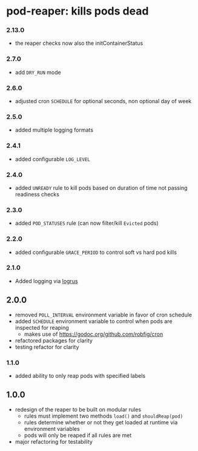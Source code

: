 # pod-reaper: kills pods dead

### 2.13.0
- the reaper checks now also the initContainerStatus

### 2.7.0
- add `DRY_RUN` mode

### 2.6.0
- adjusted cron `SCHEDULE` for optional seconds, non optional day of week

### 2.5.0
- added multiple logging formats

### 2.4.1
- added configurable `LOG_LEVEL`

### 2.4.0
- added `UNREADY` rule to kill pods based on duration of time not passing readiness checks

### 2.3.0
- added `POD_STATUSES` rule (can now filter/kill `Evicted` pods)

### 2.2.0
- added configurable `GRACE_PERIOD` to control soft vs hard pod kills

### 2.1.0
- Added logging via [logrus](https://github.com/sirupsen/logrus)

## 2.0.0
- removed `POLL_INTERVAL` environment variable in favor of cron schedule
- added `SCHEDULE` environment variable to control when pods are inspected for reaping
  - makes use of https://godoc.org/github.com/robfig/cron
- refactored packages for clarity
- testing refactor for clarity
### 1.1.0
- added ability to only reap pods with specified labels

## 1.0.0
- redesign of the reaper to be built on modular rules
  - rules must implement two methods `load()` and `shouldReap(pod)`
  - rules determine whether or not they get loaded at runtime via environment variables
  - pods will only be reaped if all rules are met
- major refactoring for testability
